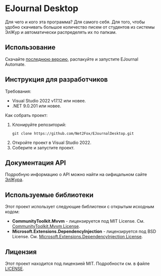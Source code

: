 # EJournal Desktop

Для чего и кого эта программа? Для самого себя. Для того, чтобы удобно скачивать большое количество писем от студентов из системы ЭлЖур и автоматически распределять их по папкам. 

## Использование
Скачайте [последнюю версию](https://github.com/Net2Fox/EJournalDesktop/releases/), распакуйте и запустите EJournal Automate.

## Инструкция для разработчиков
Требования:
* Visual Studio 2022 v17.12 или новее.
* .NET 9.0.201 или новее.

Как собрать проект:

1. Клонируйте репозиторий:
   ```
   git clone https://github.com/Net2Fox/EJournalDesktop.git
   ```
2. Откройте проект в Visual Studio 2022.
3. Соберите и запустите проект.

## Документация API

Подробную информацию о API можно найти на оифицальном сайте [ЭлЖура](https://eljur.ru/api/).

## Используемые библиотеки

Этот проект использует следующие библиотеки с открытым исходным кодом:

- **CommunityToolkit.Mvvm** - лицензируется под MIT License. См. [CommunityToolkit.Mvvm License](https://github.com/CommunityToolkit/dotnet?tab=License-1-ov-file#mit-license-mit).
- **Microsoft.Extensions.DependencyInjection** - лицензируется под BSD License. См. [Microsoft.Extensions.DependencyInjection License](https://github.com/dotnet/runtime?tab=MIT-1-ov-file).

## Лицензия
Этот проект находится под лицензией MIT. Подробности см. в файле [LICENSE](LICENSE).
